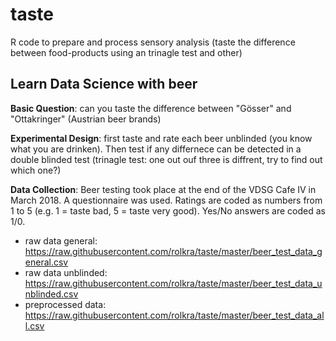 # taste
R code to prepare and process sensory analysis (taste the difference between food-products using an trinagle test and other)

## Learn Data Science with beer

**Basic Question**: can you taste the difference between "Gösser" and "Ottakringer" (Austrian beer brands)

**Experimental Design**: first taste and rate each beer unblinded (you know what you are drinken). Then test if any differnece can be detected in a double blinded test (trinagle test: one out ouf three is diffrent, try to find out which one?)

**Data Collection**: Beer testing took place at the end of the VDSG Cafe IV in March 2018. A questionnaire was used. Ratings are coded as numbers from 1 to 5 (e.g. 1 = taste bad, 5 = taste very good). Yes/No answers are coded as 1/0.

* raw data general: https://raw.githubusercontent.com/rolkra/taste/master/beer_test_data_general.csv
* raw data unblinded: https://raw.githubusercontent.com/rolkra/taste/master/beer_test_data_unblinded.csv
* preprocessed data: https://raw.githubusercontent.com/rolkra/taste/master/beer_test_data_all.csv

